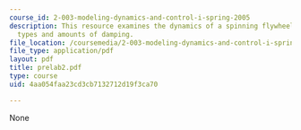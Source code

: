 ```yaml
---
course_id: 2-003-modeling-dynamics-and-control-i-spring-2005
description: This resource examines the dynamics of a spinning flywheel, with differents
  types and amounts of damping.
file_location: /coursemedia/2-003-modeling-dynamics-and-control-i-spring-2005/4aa054faa23cd3cb7132712d19f3ca70_prelab2.pdf
file_type: application/pdf
layout: pdf
title: prelab2.pdf
type: course
uid: 4aa054faa23cd3cb7132712d19f3ca70

---
```

None